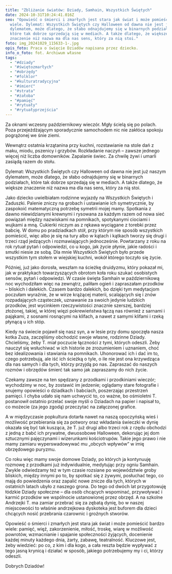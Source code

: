 ```yaml
---
title: "Zbliżanie światów: Dziady, Samhain, Wszystkich Świętych"
date: 2024-10-31T10:24:41.016Z
seo: "Opowieść o śmierci i zmarłych jest stara jak świat i może pomieścić bardzo
  wiele. Dylemat: Wszystkich Świętych czy Halloween od dawna nie jest już naszym
  dylematem, może dlatego, że słabo odnajdujemy się w binarnych podziałach,
  które tak dobrze sprzedają się w mediach. A także dlatego, że większe
  znaczenie niż nazwa ma dla nas sens, który za nią stoi."
foto: img_20241029_115633-1-.jpg
opis_foto: Praca o święcie Dziadów napisana przez dziecko.
info_o_foto: fot. Archiwum własne
tags:
  - "#dziady"
  - "#świętozmarłych"
  - "#obrzędy"
  - "#folklor"
  - "#kulturatradycyjna"
  - "#śmierć"
  - "#strata"
  - "#żałoba"
  - "#pamięć"
  - "#rytuały"
  - "#rytuałyprzejścia"
---
```

Za oknami wczesny październikowy wieczór. Mgły ścielą się po polach. Poza przejeżdżającym sporadycznie samochodem nic nie zakłóca spokoju pogrążonej we śnie ziemi.

Wewnątrz ostatnia krzątanina przy kuchni, rozstawianie na stole dań z maku, miodu, pszenicy i grzybów. Rozkładanie naczyń – zawsze jednego więcej niż liczba domowników. Zapalanie świec. Za chwilę żywi i umarli zasiądą razem do stołu.

Dylemat: Wszystkich Świętych czy Halloween od dawna nie jest już naszym dylematem, może dlatego, że słabo odnajdujemy się w binarnych podziałach, które tak dobrze sprzedają się w mediach. A także dlatego, że większe znaczenie niż nazwa ma dla nas sens, który za nią stoi.

Jako dziecko uwielbiałam rodzinne wyjazdy na Wszystkich Świętych i Zaduszki. Palenie zniczy na grobach i ustawianie ich symetrycznie, by zaspokoić matematyczną potrzebę symetrii mojej mamy. Spotkania z dawno niewidzianymi krewnymi i rysowana za każdym razem od nowa sieć powiązań między nazwiskami na pomnikach, spotykanymi ciociami i wujkami a mną. Cukierki niczym as z rękawa wyciągane z torebki przez babcię. W domu po pradziadkach stół, przy którym nie sposób wszystkich pomieścić, więc albo je się na tury albo w kątach i kątkach tworzy się drugi i trzeci rząd  jedzących i rozmawiających jednocześnie. Powtarzany z roku na rok rytuał pytań i odpowiedzi, co u kogo, jak życie płynie, jakie radości i smutki niesie ze sobą. Dla mnie Wszystkich Świętych było przede wszystkim tym stołem w wiejskiej kuchni, wokół którego toczyło się życie.

Później, już jako dorosła, weszłam na ścieżkę druidyzmu, który pokazał mi, jak w praktykach towarzyszących obrotom koła roku szukać osobistych sensów, pytań i odpowiedzi. W czasie święta Samhain w październikową noc wychodziłam więc na zewnątrz, paliłam ogień i zapraszałam przodków – bliskich i dalekich. Czasem bardzo dalekich, bo dzięki tym medytacjom poczułam wyraźnie, że w wirze krążącej materii, scalających się i znów rozpadających cząsteczek, uznawanie za swoich jedynie ludzkich przodków, jest wycinkiem rzeczywistości znacznie szerszej, bardziej złożonej, takiej, w której więzi pokrewieństwa łączą nas również z sarnami i pająkami, z sosnami rosnącymi na klifach, a nawet z samymi klifami i rzeką płynącą u ich stóp.

Kiedy na świecie pojawił się nasz syn, a w lesie przy domu spoczęła nasza kotka Zuza, zaczęliśmy obchodzić swoje własne, rodzinne Dziady. Chcieliśmy, żeby T. miał poczucie łączności z tymi, których odeszli. Żeby nauczył się wsłuchiwać w ich historie ze zrozumieniem i uznaniem, choć bez idealizowania i stawiania na pomnikach. Uhonorować ich i dać im to, czego potrzebują, ale iść ich ścieżką o tyle, o ile nie jest ona krzywdząca dla nas samych i dla tych, którzy przyjdą po nas. Zapraszać do naszych rozmów i obrzędów śmierć tak samo jak zapraszamy do nich życie.

Czekamy zawsze na ten spędzany z przodkami i przodkiniami wieczór; wychodzimy w noc, by zostawić im jedzenie; oglądamy stare fotografie i snujemy opowieści o dziadkach i babciach, poszerzając przestrzeń pamięci. I chyba udało się nam uchwycić to, co ważne, bo ośmioletni T. postanowił ostatnio przelać swoje myśli o Dziadach na papier i napisał to, co możecie (za jego zgodą) przeczytać na załączonej grafice.

A w międzyczasie popkultura dotarła nawet na naszą opoczyńską wieś i możliwość przebierania się za potwory oraz wkładania świeczki w dynię okazała się być tak kusząca, że T. już drugi albo trzeci rok z rzędu obchodzi z jedną z babć ich prywatne, dwuosobowe Halloween, dekorując jej dom sztucznymi pajęczynami i wizerunkami kościotrupów. Takie jego prawo i nie mamy zamiaru wyperswadowywać mu „obcych wpływów” w imię obrzędowego puryzmu.

Co roku więc mamy swoje domowe Dziady, po których ja kontynuuję rozmowę z przodkami już indywidualnie, medytując przy ogniu Samhain. Zwykle odwiedzamy też w tym czasie rozsiane po województwie groby bliskich, między innymi po to, by spotkać się z żywymi, posłuchać tego, co mają do powiedzenia oraz zapalić nowe znicze dla tych, których w ostatnich latach ubyło z naszego grona. Do tego od dwóch lat przygotowuję łódzkie Dziady społeczne – dla osób chcących wspominać, przywoływać i karmić przodków we wspólnocie ustanowionej przez obrzęd. A na szkolne Andrzejki T. ma zamiar przebrać się za zębatą dynię, bo w naszej miejscowości to właśnie andrzejkowa dyskoteka jest buforem dla dzieci chcących nosić przebrania czarownic i groźnych stworów.

Opowieść o śmierci i zmarłych jest stara jak świat i może pomieścić bardzo wiele: pamięć, więź, zakorzenienie, miłość, troskę, wiarę w możliwość powrotów, wzmacnianie i spajanie społeczności żyjących, docenienie każdej minuty każdego dnia, żarty, zabawę, teatralność. Kluczowe jest, żeby wiedzieć: po co, z kim i dla kogo, a cała reszta będzie wypływać z tego jasną krynicą i działać w sposób, jakiego potrzebujemy my i ci, którzy odeszli.

Dobrych Dziadów!